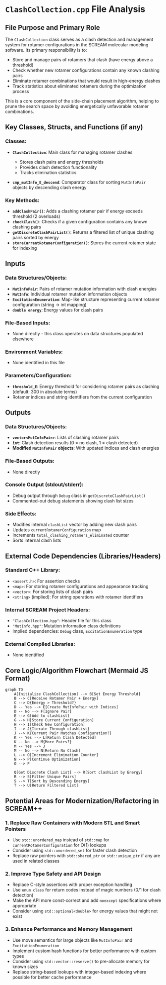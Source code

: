 # `ClashCollection.cpp` File Analysis

## File Purpose and Primary Role

The `ClashCollection` class serves as a clash detection and management system for rotamer configurations in the SCREAM molecular modeling software. Its primary responsibility is to:

- Store and manage pairs of rotamers that clash (have energy above a threshold)
- Check whether new rotamer configurations contain any known clashing pairs
- Eliminate rotamer combinations that would result in high-energy clashes
- Track statistics about eliminated rotamers during the optimization process

This is a core component of the side-chain placement algorithm, helping to prune the search space by avoiding energetically unfavorable rotamer combinations.

## Key Classes, Structs, and Functions (if any)

### Classes:

- **`ClashCollection`**: Main class for managing rotamer clashes

  - Stores clash pairs and energy thresholds
  - Provides clash detection functionality
  - Tracks elimination statistics

- **`cmp_mutInfo_E_descend`**: Comparator class for sorting `MutInfoPair` objects by descending clash energy

### Key Methods:

- **`addClashPair()`**: Adds a clashing rotamer pair if energy exceeds threshold (2 overloads)
- **`checkClash()`**: Checks if a given configuration contains any known clashing pairs
- **`getDiscreteClashPairList()`**: Returns a filtered list of unique clashing pairs sorted by energy
- **`storeCurrentRotamerConfiguration()`**: Stores the current rotamer state for indexing

## Inputs

### Data Structures/Objects:

- **`MutInfoPair`**: Pairs of rotamer mutation information with clash energies
- **`MutInfo`**: Individual rotamer mutation information objects
- **`ExcitationEnumeration`**: Map-like structure representing current rotamer configuration (string → int mapping)
- **`double energy`**: Energy values for clash pairs

### File-Based Inputs:

- None directly - this class operates on data structures populated elsewhere

### Environment Variables:

- None identified in this file

### Parameters/Configuration:

- **`threshold_E`**: Energy threshold for considering rotamer pairs as clashing (default: 300 in absolute terms)
- Rotamer indices and string identifiers from the current configuration

## Outputs

### Data Structures/Objects:

- **`vector<MutInfoPair>`**: Lists of clashing rotamer pairs
- **`int`**: Clash detection results (0 = no clash, 1 = clash detected)
- **Modified `MutInfoPair` objects**: With updated indices and clash energies

### File-Based Outputs:

- None directly

### Console Output (stdout/stderr):

- Debug output through `Debug` class in `getDiscreteClashPairList()`
- Commented-out debug statements showing clash list sizes

### Side Effects:

- Modifies internal `clashList` vector by adding new clash pairs
- Updates `currentRotamerConfiguration` map
- Increments `total_clashing_rotamers_eliminated` counter
- Sorts internal clash lists

## External Code Dependencies (Libraries/Headers)

### Standard C++ Library:

- `<assert.h>`: For assertion checks
- `<map>`: For storing rotamer configurations and appearance tracking
- `<vector>`: For storing lists of clash pairs
- `<string>` (implied): For string operations with rotamer identifiers

### Internal SCREAM Project Headers:

- `"ClashCollection.hpp"`: Header file for this class
- `"MutInfo.hpp"`: Mutation information class definitions
- Implied dependencies: `Debug` class, `ExcitationEnumeration` type

### External Compiled Libraries:

- None identified

## Core Logic/Algorithm Flowchart (Mermaid JS Format)

```mermaid
graph TD
    A[Initialize ClashCollection] --> B[Set Energy Threshold]
    B --> C[Receive Rotamer Pair + Energy]
    C --> D{Energy > Threshold?}
    D -- Yes --> E[Create MutInfoPair with Indices]
    D -- No --> F[Ignore Pair]
    E --> G[Add to clashList]
    G --> H[Store Current Configuration]
    H --> I[Check New Configuration]
    I --> J{Iterate Through clashList}
    J --> K{Current Pair Matches Configuration?}
    K -- Yes --> L[Return Clash Detected]
    K -- No --> M{More Pairs?}
    M -- Yes --> J
    M -- No --> N[Return No Clash]
    L --> O[Increment Elimination Counter]
    N --> P[Continue Optimization]
    O --> P

    Q[Get Discrete Clash List] --> R[Sort clashList by Energy]
    R --> S[Filter Unique Pairs]
    S --> T[Sort by Descending Energy]
    T --> U[Return Filtered List]
```

## Potential Areas for Modernization/Refactoring in SCREAM++

### 1. **Replace Raw Containers with Modern STL and Smart Pointers**

- Use `std::unordered_map` instead of `std::map` for `currentRotamerConfiguration` for O(1) lookups
- Consider using `std::unordered_set` for faster clash detection
- Replace raw pointers with `std::shared_ptr` or `std::unique_ptr` if any are used in related classes

### 2. **Improve Type Safety and API Design**

- Replace C-style assertions with proper exception handling
- Use `enum class` for return codes instead of magic numbers (0/1 for clash detection)
- Make the API more const-correct and add `noexcept` specifications where appropriate
- Consider using `std::optional<double>` for energy values that might not exist

### 3. **Enhance Performance and Memory Management**

- Use move semantics for large objects like `MutInfoPair` and `ExcitationEnumeration`
- Implement custom hash functions for better performance with custom types
- Consider using `std::vector::reserve()` to pre-allocate memory for known sizes
- Replace string-based lookups with integer-based indexing where possible for better cache performance
